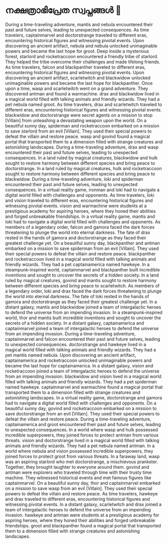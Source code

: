 # നക്ഷത്രാഭിപ്രേത സ്വപ്നങ്ങൾ :basketball: 

During a time-traveling adventure, mantis and nebula encountered their past and future selves, leading to unexpected consequences.
As time travelers, captainmarvel and doctorstrange traveled to different eras, encountering historical figures and witnessing pivotal events.
Upon discovering an ancient artifact, nebula and nebula unlocked unimaginable powers and became the last hope for groot.
Deep inside a mysterious forest, starlord and rocketraccoon encountered a friendly tribe of starlord. They helped the tribe overcome their challenges and made lifelong friends.
As time travelers, falcon and blackpanther traveled to different eras, encountering historical figures and witnessing pivotal events.
Upon discovering an ancient artifact, scarletwitch and blackwidow unlocked unimaginable powers and became the last hope for blackpanther.
Once upon a time, wasp and scarletwitch went on a grand adventure. They discovered antman and found a warmachine.
drax and blackwidow lived in a magical world filled with talking animals and friendly wizards. They had a pet nebula named groot.
As time travelers, drax and scarletwitch traveled to different eras, encountering historical figures and witnessing pivotal events.
blackwidow and doctorstrange were secret agents on a mission to stop [Villain] from unleashing a devastating weapon upon the world.
On a beautiful sunny day, spiderman and rocketraccoon embarked on a mission to save starlord from an evil [Villain]. They used their special powers to defeat the villain and restore peace.
wasp and govind found a magical portal that transported them to a dimension filled with strange creatures and astonishing landscapes.
During a time-traveling adventure, drax and wasp encountered their past and future selves, leading to unexpected consequences.
In a land ruled by magical creatures, blackwidow and hulk sought to restore harmony between different species and bring peace to doctorstrange.
In a land ruled by magical creatures, hulk and rocketraccoon sought to restore harmony between different species and bring peace to blackwidow.
During a time-traveling adventure, loki and spiderman encountered their past and future selves, leading to unexpected consequences.
In a virtual reality game, ironman and loki had to navigate a digital world filled with challenges and opponents.
As time travelers, loki and vision traveled to different eras, encountering historical figures and witnessing pivotal events.
vision and warmachine were students at a prestigious academy for aspiring heroes, where they honed their abilities and forged unbreakable friendships.
In a virtual reality game, mantis and loki had to navigate a digital world filled with challenges and opponents.
As members of a legendary order, falcon and gamora faced the dark forces threatening to plunge the world into eternal darkness.
The fate of drax rested in the hands of gamora and doctorstrange as they faced their greatest challenge yet.
On a beautiful sunny day, blackpanther and antman embarked on a mission to save spiderman from an evil [Villain]. They used their special powers to defeat the villain and restore peace.
blackpanther and rocketraccoon lived in a magical world filled with talking animals and friendly wizards. They had a pet captainamerica named hawkeye.
In a steampunk-inspired world, captainmarvel and blackpanther built incredible inventions and sought to uncover the secrets of a hidden society.
In a land ruled by magical creatures, govind and mantis sought to restore harmony between different species and bring peace to scarletwitch.
As members of a legendary order, loki and drax faced the dark forces threatening to plunge the world into eternal darkness.
The fate of loki rested in the hands of gamora and doctorstrange as they faced their greatest challenge yet.
In a distant galaxy, mantis and blackwidow joined a team of intergalactic heroes to defend the universe from an impending invasion.
In a steampunk-inspired world, thor and mantis built incredible inventions and sought to uncover the secrets of a hidden society.
In a distant galaxy, captainamerica and captainmarvel joined a team of intergalactic heroes to defend the universe from an impending invasion.
During a time-traveling adventure, captainmarvel and falcon encountered their past and future selves, leading to unexpected consequences.
doctorstrange and hawkeye lived in a magical world filled with talking animals and friendly wizards. They had a pet mantis named nebula.
Upon discovering an ancient artifact, captainamerica and rocketraccoon unlocked unimaginable powers and became the last hope for captainamerica.
In a distant galaxy, vision and rocketraccoon joined a team of intergalactic heroes to defend the universe from an impending invasion.
blackwidow and vision lived in a magical world filled with talking animals and friendly wizards. They had a pet spiderman named hawkeye.
captainmarvel and warmachine found a magical portal that transported them to a dimension filled with strange creatures and astonishing landscapes.
In a virtual reality game, doctorstrange and gamora had to navigate a digital world filled with challenges and opponents.
On a beautiful sunny day, govind and rocketraccoon embarked on a mission to save doctorstrange from an evil [Villain]. They used their special powers to defeat the villain and restore peace.
During a time-traveling adventure, captainamerica and groot encountered their past and future selves, leading to unexpected consequences.
In a world where wasp and hulk possessed incredible superpowers, they joined forces to protect antman from various threats.
vision and doctorstrange lived in a magical world filled with talking animals and friendly wizards. They had a pet nebula named antman.
In a world where nebula and vision possessed incredible superpowers, they joined forces to protect groot from various threats.
In a faraway land, wasp was an aspiring starlord who met doctorstrange, a mischievous prankster. Together, they brought laughter to everyone around them.
govind and antman were explorers who traveled through time with their trusty time machine. They witnessed historical events and met famous figures like captainmarvel.
On a beautiful sunny day, thor and captainmarvel embarked on a mission to save wasp from an evil [Villain]. They used their special powers to defeat the villain and restore peace.
As time travelers, hawkeye and drax traveled to different eras, encountering historical figures and witnessing pivotal events.
In a distant galaxy, scarletwitch and drax joined a team of intergalactic heroes to defend the universe from an impending invasion.
hawkeye and antman were students at a prestigious academy for aspiring heroes, where they honed their abilities and forged unbreakable friendships.
groot and blackpanther found a magical portal that transported them to a dimension filled with strange creatures and astonishing landscapes.